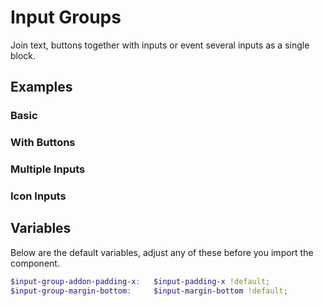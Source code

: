 # Input Groups

Join text, buttons together with inputs or event several inputs as a single block.

## Examples

### Basic

<script async src="//jsfiddle.net/stuartaccent/864dysra/embed/html,result/"></script>

### With Buttons 

<script async src="//jsfiddle.net/stuartaccent/k91rf7uq/embed/html,result/"></script>

### Multiple Inputs

<script async src="//jsfiddle.net/stuartaccent/wkyfr5nj/embed/html,result/"></script>

### Icon Inputs

<script async src="//jsfiddle.net/stuartaccent/az3bcd9f/embed/html,result/"></script>

## Variables

Below are the default variables, adjust any of these before you import the component.

```scss
$input-group-addon-padding-x:   $input-padding-x !default;
$input-group-margin-bottom:     $input-margin-bottom !default;
```